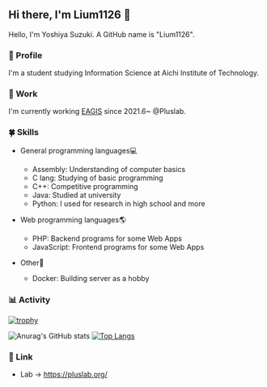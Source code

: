 ## Hi there, I'm Lium1126 👋
Hello, I'm Yoshiya Suzuki. A GitHub name is "Lium1126".

### 👀 Profile
I'm a student studying Information Science at Aichi Institute of Technology.

### 🔭 Work
I'm currently working [EAGIS](https://github.com/Pluslab/EAGIS) since 2021.6~ @Pluslab.

### 🍀 Skills
- General programming languages💻
  - Assembly: Understanding of computer basics
  - C lang: Studying of basic programming
  - C++: Competitive programming
  - Java: Studied at university
  - Python: I used for research in high school and more

- Web programming languages🌎
  - PHP: Backend programs for some Web Apps
  - JavaScript: Frontend programs for some Web Apps

- Other🦉
  - Docker: Building server as a hobby

### 📊 Activity
[![trophy](https://github-profile-trophy.vercel.app/?username=ryo-ma&row=2&column=4&theme=darkhub)](https://github.com/ryo-ma/github-profile-trophy)

![Anurag's GitHub stats](https://github-readme-stats.vercel.app/api?username=Lium1126&show_icons=true&theme=tokyonight&count_private=true)
[![Top Langs](https://github-readme-stats.vercel.app/api/top-langs/?username=Lium1126&layout=compact&theme=tokyonight)](https://github.com/anuraghazra/github-readme-stats)

### 💨 Link
- Lab -> https://pluslab.org/
